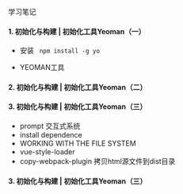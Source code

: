 

学习笔记

#### 1. 初始化与构建 | 初始化工具Yeoman（一）
* 安装 
``` npm install -g yo```

* YEOMAN工具

#### 2. 初始化与构建 | 初始化工具Yeoman（二）


#### 3. 初始化与构建 | 初始化工具Yeoman（三）
* prompt 交互式系统
* install dependence
* WORKING WITH THE FILE SYSTEM
* vue-style-loader
* copy-webpack-plugin 拷贝html源文件到dist目录


#### 3. 初始化与构建 | 初始化工具Yeoman（三）


